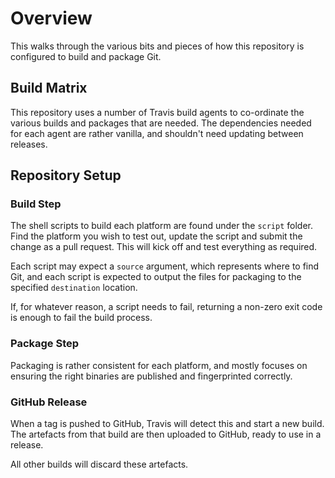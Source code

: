 # Overview

This walks through the various bits and pieces of how this repository is
configured to build and package Git.

## Build Matrix

This repository uses a number of Travis build agents to co-ordinate the
various builds and packages that are needed. The dependencies needed for each
agent are rather vanilla, and shouldn't need updating between releases.

## Repository Setup

### Build Step

The shell scripts to build each platform are found under the `script` folder.
Find the platform you wish to test out, update the script and submit the
change as a pull request. This will kick off and test everything as required.

Each script may expect a `source` argument, which represents where to find Git,
and each script is expected to output the files for packaging to the specified
`destination` location.

If, for whatever reason, a script needs to fail, returning a non-zero exit code
is enough to fail the build process.

### Package Step

Packaging is rather consistent for each platform, and mostly focuses on
ensuring the right binaries are published and fingerprinted correctly.

### GitHub Release

When a tag is pushed to GitHub, Travis will detect this and start a new build.
The artefacts from that build are then uploaded to GitHub, ready to use in a
release.

All other builds will discard these artefacts.
